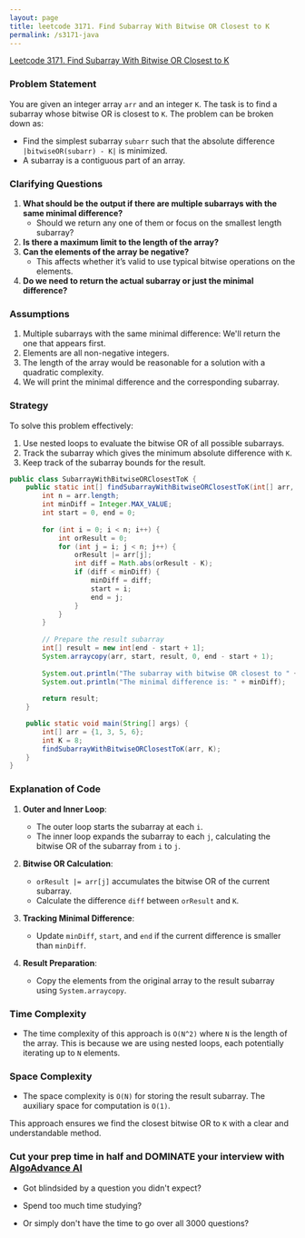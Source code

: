 ```yaml
---
layout: page
title: leetcode 3171. Find Subarray With Bitwise OR Closest to K
permalink: /s3171-java
---
```

[Leetcode 3171. Find Subarray With Bitwise OR Closest to K](https://algoadvance.github.io/algoadvance/l3171)
### Problem Statement

You are given an integer array `arr` and an integer `K`. The task is to find a subarray whose bitwise OR is closest to `K`. The problem can be broken down as:
- Find the simplest subarray `subarr` such that the absolute difference `|bitwiseOR(subarr) - K|` is minimized.
- A subarray is a contiguous part of an array.

### Clarifying Questions
1. **What should be the output if there are multiple subarrays with the same minimal difference?**
   - Should we return any one of them or focus on the smallest length subarray?
2. **Is there a maximum limit to the length of the array?**
3. **Can the elements of the array be negative?**
   - This affects whether it’s valid to use typical bitwise operations on the elements.
4. **Do we need to return the actual subarray or just the minimal difference?**

### Assumptions
1. Multiple subarrays with the same minimal difference: We'll return the one that appears first.
2. Elements are all non-negative integers.
3. The length of the array would be reasonable for a solution with a quadratic complexity.
4. We will print the minimal difference and the corresponding subarray.

### Strategy
To solve this problem effectively:
1. Use nested loops to evaluate the bitwise OR of all possible subarrays.
2. Track the subarray which gives the minimum absolute difference with `K`.
3. Keep track of the subarray bounds for the result.

```java
public class SubarrayWithBitwiseORClosestToK {
    public static int[] findSubarrayWithBitwiseORClosestToK(int[] arr, int K) {
        int n = arr.length;
        int minDiff = Integer.MAX_VALUE;
        int start = 0, end = 0;
        
        for (int i = 0; i < n; i++) {
            int orResult = 0;
            for (int j = i; j < n; j++) {
                orResult |= arr[j];
                int diff = Math.abs(orResult - K);
                if (diff < minDiff) {
                    minDiff = diff;
                    start = i;
                    end = j;
                }
            }
        }
        
        // Prepare the result subarray
        int[] result = new int[end - start + 1];
        System.arraycopy(arr, start, result, 0, end - start + 1);
        
        System.out.println("The subarray with bitwise OR closest to " + K + " is: " + java.util.Arrays.toString(result));
        System.out.println("The minimal difference is: " + minDiff);
        
        return result;
    }

    public static void main(String[] args) {
        int[] arr = {1, 3, 5, 6};
        int K = 8;
        findSubarrayWithBitwiseORClosestToK(arr, K);
    }
}
```

### Explanation of Code

1. **Outer and Inner Loop**:
   - The outer loop starts the subarray at each `i`.
   - The inner loop expands the subarray to each `j`, calculating the bitwise OR of the subarray from `i` to `j`.

2. **Bitwise OR Calculation**:
   - `orResult |= arr[j]` accumulates the bitwise OR of the current subarray.
   - Calculate the difference `diff` between `orResult` and `K`.

3. **Tracking Minimal Difference**:
   - Update `minDiff`, `start`, and `end` if the current difference is smaller than `minDiff`.

4. **Result Preparation**:
   - Copy the elements from the original array to the result subarray using `System.arraycopy`.

### Time Complexity
- The time complexity of this approach is `O(N^2)` where `N` is the length of the array. This is because we are using nested loops, each potentially iterating up to `N` elements.
  
### Space Complexity
- The space complexity is `O(N)` for storing the result subarray. The auxiliary space for computation is `O(1)`.

This approach ensures we find the closest bitwise OR to `K` with a clear and understandable method.


### Cut your prep time in half and DOMINATE your interview with [AlgoAdvance AI](https://algoAdvance.com)

- Got blindsided by a question you didn't expect?

- Spend too much time studying?

- Or simply don't have the time to go over all 3000 questions?

